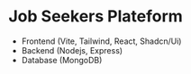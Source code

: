 # Job Seekers Plateform 
- Frontend (Vite, Tailwind, React, Shadcn/Ui)
- Backend (Nodejs, Express)
- Database (MongoDB)